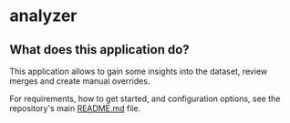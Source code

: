 # analyzer

## What does this application do?

This application allows to gain some insights into the dataset, review merges and create manual overrides.

For requirements, how to get started, and configuration options, see the repository's main [README.md](../README.md) file.